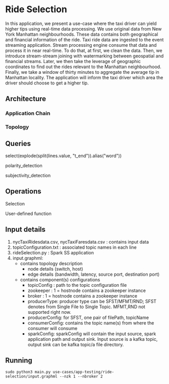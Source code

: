 # Ride Selection

In this application, we present a use-case where the taxi driver can yield higher tips using real-time data processing. We use original data from New York Manhattan neighbourhoods. These data contains both geographical and financial information of the ride. Taxi ride data are ingested to the event streaming application. Stream processing engine consume that data and process it in near real-time. To do that, at first, we clean the data. Then, we introduce stream-stream joining with watermarking between geospatial and financial streams. Later, we then take the leverage of geographic coordinates to find out the rides relevant to the Manhattan neighbourhood. Finally, we take a window of thirty minutes to aggregate the average tip in Manhattan locality. The application will inform the taxi driver which area the driver should choose to get a higher tip.

## Architecture

### Application Chain


### Topology



## Queries  
  
  select(explode(split(lines.value, "t_end")).alias("word"))
  
  polarity_detection
  
  subjectivity_detection
  
## Operations
  
  Selection
  
  User-defined function
  
## Input details
1. nycTaxiRidesdata.csv, nycTaxiFaresdata.csv : contains input data
2. topicConfiguration.txt : associated topic names in each line
3. rideSelection.py : Spark SS application
4. input.graphml:
   - contains topology description
     - node details (switch, host)
     - edge details (bandwidth, latency, source port, destination port)
   - contains component(s) configurations 
     - topicConfig : path to the topic configuration file
     - zookeeper : 1 = hostnode contains a zookeeper instance
     - broker : 1 = hostnode contains a zookeeper instance
     - producerType: producer type can be SFST/MFMT/RND; SFST denotes from Single File to Single Topic. MFMT,RND not supported right now.
     - producerConfig: for SFST, one pair of filePath, topicName
     - consumerConfig: contains the topic name(s) from where the consumer will consume
     - sparkConfig: sparkConfig will contain the input source, spark application path and output sink. Input source is a kafka topic, output sink can be kafka topic/a file directory.
     
## Running
   
 ```sudo python3 main.py use-cases/app-testing/ride-selection/input.graphml --nzk 1 --nbroker 2```
